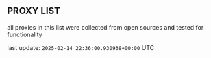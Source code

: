 ## PROXY LIST

all proxies in this list were collected from open sources and tested for functionality

last update: `2025-02-14 22:36:00.930938+00:00` UTC